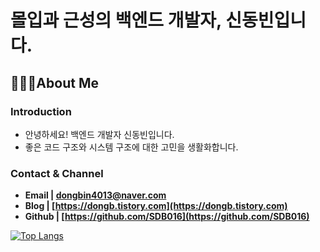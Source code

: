 
# 몰입과 근성의 백엔드 개발자, 신동빈입니다.

## 🙋🏻‍♂️**About Me**


### **Introduction**

- 안녕하세요! 백엔드 개발자 신동빈입니다.
- 좋은 코드 구조와 시스템 구조에 대한 고민을 생활화합니다.

### **Contact & Channel**

- **Email | dongbin4013@naver.com**
- **Blog | [https://dongb.tistory.com](https://dongb.tistory.com)**
- **Github | [https://github.com/SDB016](https://github.com/SDB016)**


[![Top Langs](https://github-readme-stats.vercel.app/api/top-langs/?username=SDB016&hide=Jupyter%20Notebook,javascript,python&layout=compact)](https://github.com/SDB016/github-readme-stats)

